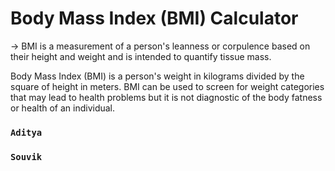 # Body Mass Index (BMI) Calculator

-> BMI is a measurement of a person's leanness or corpulence based on their height and weight and is intended to quantify tissue mass.

Body Mass Index (BMI) is a person's weight in kilograms divided by the square of height in meters.
BMI can be used to screen for weight categories that may lead to health problems but it is not diagnostic of the body fatness or health of an individual.

### `Aditya`
### `Souvik`

